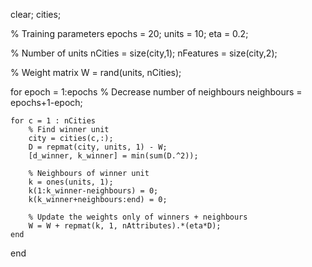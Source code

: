clear;
cities;

% Training parameters
epochs = 20;
units = 10;
eta = 0.2;

% Number of units
nCities = size(city,1);
nFeatures = size(city,2);

% Weight matrix
W = rand(units, nCities);

for epoch = 1:epochs
    % Decrease number of neighbours
    neighbours = epochs+1-epoch;
    
    for c = 1 : nCities
        % Find winner unit
        city = cities(c,:);
        D = repmat(city, units, 1) - W;
        [d_winner, k_winner] = min(sum(D.^2));
        
        % Neighbours of winner unit
        k = ones(units, 1);
        k(1:k_winner-neighbours) = 0;
        k(k_winner+neighbours:end) = 0;
        
        % Update the weights only of winners + neighbours
        W = W + repmat(k, 1, nAttributes).*(eta*D);
    end
    
end
